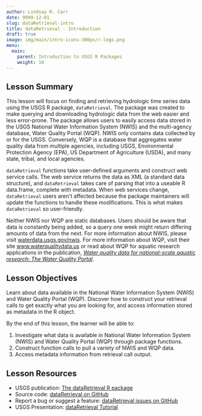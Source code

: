 ```yaml
---
author: Lindsay R. Carr
date: 9999-12-01
slug: dataRetrieval-intro
title: dataRetrieval - Introduction
draft: true 
image: img/main/intro-icons-300px/r-logo.png
menu:
  main:
    parent: Introduction to USGS R Packages
    weight: 10
---
```

Lesson Summary
--------------

This lesson will focus on finding and retrieving hydrologic time series data using the USGS R package, `dataRetrieval`. The package was created to make querying and downloading hydrologic data from the web easier and less error-prone. The package allows users to easily access data stored in the USGS National Water Information System (NWIS) and the multi-agency database, Water Quality Portal (WQP). NWIS only contains data collected by or for the USGS. Conversely, WQP is a database that aggregates water quality data from multiple agencies, including USGS, Environmental Protection Agency (EPA), US Department of Agriculture (USDA), and many state, tribal, and local agencies.

`dataRetrieval` functions take user-defined arguments and construct web service calls. The web service returns the data as XML (a standard data structure), and `dataRetrieval` takes care of parsing that into a useable R data.frame, complete with metadata. When web services change, `dataRetrieval` users aren't affected because the package maintainers will update the functions to handle these modifications. This is what makes `dataRetrieval` so user-friendly.

Neither NWIS nor WQP are static databases. Users should be aware that data is constantly being added, so a query one week might return differing amounts of data from the next. For more information about NWIS, please visit [waterdata.usgs.gov/nwis](waterdata.usgs.gov/nwis). For more information about WQP, visit their site www.waterqualitydata.us or read about WQP for aquatic research applications in the publication, *[Water quality data for national-scale aquatic research: The Water Quality Portal](http://onlinelibrary.wiley.com/doi/10.1002/2016WR019993/abstract)*.

Lesson Objectives
-----------------

Learn about data available in the National Water Information System (NWIS) and Water Quality Portal (WQP). Discover how to construct your retrieval calls to get exactly what you are looking for, and access information stored as metadata in the R object.

By the end of this lesson, the learner will be able to:

1.  Investigate what data is available in National Water Information System (NWIS) and Water Quality Portal (WQP) through package functions.
2.  Construct function calls to pull a variety of NWIS and WQP data.
3.  Access metadata information from retrieval call output.

Lesson Resources
----------------

-   USGS publication: [The dataRetrieval R package](https://pubs.usgs.gov/tm/04/a10/pdf/tm4A10_appendix_1.pdf)
-   Source code: [dataRetrieval on GitHub](https://github.com/USGS-R/dataRetrieval)
-   Report a bug or suggest a feature: [dataRetrieval issues on GitHub](https://github.com/USGS-R/dataRetrieval/issues)
-   USGS Presentation: [dataRetrieval Tutorial](https://owi.usgs.gov/R/dataRetrieval.html#1)
